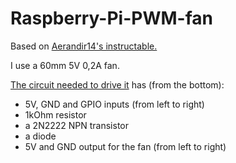 # Raspberry-Pi-PWM-fan
Based on [Aerandir14's instructable.](https://www.instructables.com/id/PWM-Regulated-Fan-Based-on-CPU-Temperature-for-Ras/) 

I use a 60mm 5V 0,2A fan.

[The circuit needed to drive it](https://raw.githubusercontent.com/JFtechOfficial/Raspberry-Pi-PWM-fan/master/PWM_fan_circuit.png) has (from the bottom): 
* 5V, GND and GPIO inputs (from left to right)
* 1kOhm resistor
* a 2N2222 NPN transistor
* a diode
* 5V and GND output for the fan (from left to right)


